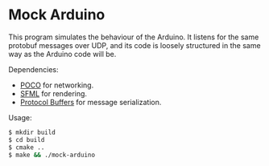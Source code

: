 # Mock Arduino

This program simulates the behaviour of the Arduino.
It listens for the same protobuf messages over UDP,
and its code is loosely structured in the same way as the Arduino code will be.

Dependencies:

* [POCO](https://pocoproject.org) for networking.
* [SFML](http://www.sfml-dev.org) for rendering.
* [Protocol Buffers](https://developers.google.com/protocol-buffers) for message serialization.

Usage:

```bash
$ mkdir build
$ cd build
$ cmake ..
$ make && ./mock-arduino
```
